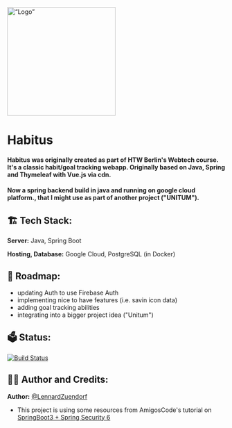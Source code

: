 <img src='https://ignitr.tech/static/images/habitus/intro.png' alt= “Logo” width="250">

<h1>Habitus</h1>

<h4>Habitus was originally created as part of HTW Berlin's Webtech course. It's a classic habit/goal tracking webapp.
Originally based on Java, Spring and Thymeleaf with Vue.js via cdn.</h4>

<h4>Now a spring backend build in java and running on google cloud platform., that I might use as part of another project ("UNITUM").</h4>

<h2>🏗️ Tech Stack:</h2>

**Server:** Java, Spring Boot

**Hosting, Database:** Google Cloud, PostgreSQL (in Docker)

<h2>🚧 Roadmap:</h2>

- updating Auth to use Firebase Auth
- implementing nice to have features (i.e. savin icon data)
- adding goal tracking abilities
- integrating into a bigger project idea ("Unitum")

<h2>🗳️ Status:</h2>

[![Build Status](https://app.travis-ci.com/LennardZuendorf/habitus.svg?branch=production)](https://app.travis-ci.com/LennardZuendorf/habitus)


<h2>👨‍💻 Author and Credits:</h2>

**Author:** [@LennardZuendorf](https://github.com/LennardZuendorf)

- This project is using some resources from AmigosCode's tutorial on [SpringBoot3 + Spring Security 6](https://www.youtube.com/watch?v=KxqlJblhzfI&t=2124s&ab_channel=Amigoscode)
